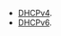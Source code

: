 - [DHCPv4](https://github.com/Settty/otus-networks/tree/master/Home_Works/DHCP/DHCPv4).
- [DHCPv6](https://github.com/Settty/otus-networks/tree/master/Home_Works/DHCP/DHCPv6).
